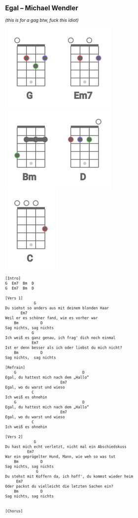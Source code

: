 ## Egal – Michael Wendler

*(this is for a gag btw, fuck this idiot)*

![G][] ![Em7][] ![Bm][] ![D][] ![C][]

```
[Intro]
G  Em7  Bm  D
G  Em7  Bm  D

[Vers 1]
             G
Du siehst so anders aus mit deinem blonden Haar
       Em7
Weil er es schöner fand, wie es vorher war
    Bm          D
Sag nichts, sag nichts
            G
Ich weiß es ganz genau, ich frag' dich noch einmal
            Em7
Ist er denn besser als ich oder liebst du mich nicht?
    Bm          D
Sag nichts,  sag nichts

[Refrain]
    G                              D
Egal, du hattest mich nach dem „Hallo“
                         Em7
Egal, wo du warst und wieso
            C
Ich weiß es ohnehin
    G                              D
Egal, du hattest mich nach dem „Hallo“
                         Em7
Egal, wo du warst und wieso
            C
Ich weiß es ohnehin

[Vers 2]
             G
Du hast mich echt verletzt, nicht mal ein Abschiedskuss
          Em7
War ein geprügelter Hund, Mann, wie weh so was tut
    Bm          D
Sag nichts, sag nichts
              G
Du stehst mit Koffern da, ich hoff', du kommst wieder heim
     Em7
Oder packst du vielleicht die letzten Sachen ein?
    Bm          D
Sag nichts, sag nichts
 
 
[Chorus]

```
[G]: https://raw.githubusercontent.com/Capevace/ukulele-chords/main/svgs/G.svg
[Em7]: https://raw.githubusercontent.com/Capevace/ukulele-chords/main/svgs/Em7.svg
[Bm]: https://raw.githubusercontent.com/Capevace/ukulele-chords/main/svgs/Bm.svg
[D]: https://raw.githubusercontent.com/Capevace/ukulele-chords/main/svgs/D.svg
[C]: https://raw.githubusercontent.com/Capevace/ukulele-chords/main/svgs/C.svg